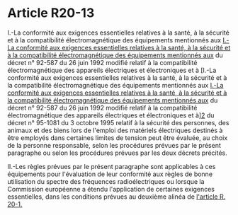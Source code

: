 # Article R20-13

I.-La conformité aux exigences essentielles relatives à la santé, à la sécurité et à la compatibilité électromagnétique des équipements mentionnés aux [I.-La conformité aux exigences essentielles relatives à la santé, à la sécurité et à la compatibilité électromagnétique des équipements mentionnés aux][1] du décret n° 92-587 du 26 juin 1992 modifié relatif à la compatibilité électromagnétique des appareils électriques et électroniques et à [I.-La conformité aux exigences essentielles relatives à la santé, à la sécurité et à la compatibilité électromagnétique des équipements mentionnés aux [I.-La conformité aux exigences essentielles relatives à la santé, à la sécurité et à la compatibilité électromagnétique des équipements mentionnés aux][1] du décret n° 92-587 du 26 juin 1992 modifié relatif à la compatibilité électromagnétique des appareils électriques et électroniques et à][2] du décret n° 95-1081 du 3 octobre 1995 relatif à la sécurité des personnes, des animaux et des biens lors de l'emploi des matériels électriques destinés à être employés dans certaines limites de tension peut être évaluée, au choix de la personne responsable, selon les procédures prévues par le présent paragraphe ou selon les procédures prévues par les deux décrets précités. 

II.-Les règles prévues par le présent paragraphe sont applicables à ces équipements pour l'évaluation de leur conformité aux règles de bonne utilisation du spectre des fréquences radioélectriques ou lorsque la Commission européenne a étendu l'application de certaines exigences essentielles, dans les conditions prévues au deuxième alinéa de [l'article R. 20-1.][3]

 [1]: /affichTexteArticle.do?cidTexte=JORFTEXT000000358306&idArticle=LEGIARTI000006628941&dateTexte=&categorieLien=cid
 [2]: /affichTexteArticle.do?cidTexte=JORFTEXT000000188678&idArticle=LEGIARTI000006272053&dateTexte=&categorieLien=cid
 [3]: /affichCodeArticle.do?cidTexte=LEGITEXT000006070987&idArticle=LEGIARTI000006466659&dateTexte=&categorieLien=cid